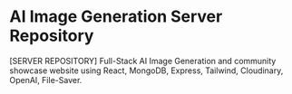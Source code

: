 # AI Image Generation Server Repository
 [SERVER REPOSITORY] Full-Stack AI Image Generation and community showcase website using React, MongoDB, Express, Tailwind, Cloudinary, OpenAI, File-Saver.
